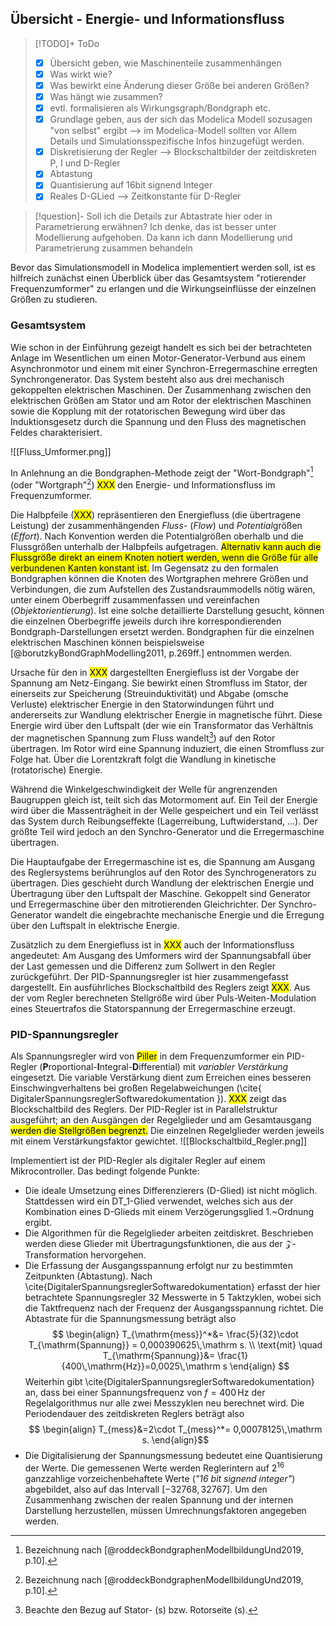 ## Übersicht - Energie- und Informationsfluss
> [!TODO]+ ToDo
> - [x] Übersicht geben, wie Maschinenteile zusammenhängen
> - [x] Was wirkt wie? 
> - [x] Was bewirkt eine Änderung dieser Größe bei anderen Größen? 
> - [x] Was hängt wie zusammen?
> - [x] evtl. formalisieren als Wirkungsgraph/Bondgraph etc.
> - [x] Grundlage geben, aus der sich das Modelica Modell sozusagen "von selbst" ergibt --> im Modelica-Modell sollten vor Allem Details und Simulationsspezifische Infos hinzugefügt werden. 
> - [x] Diskretisierung der Regler --> Blockschaltbilder der zeitdiskreten P, I und D-Regler
> - [x] Abtastung
> - [x] Quantisierung auf 16bit signend Integer
> - [x] Reales D-GLied --> Zeitkonstante für D-Regler

> [!question]- Soll ich die Details zur Abtastrate hier oder in Parametrierung erwähnen?
> Ich denke, das ist besser unter Modellierung aufgehoben. Da kann ich dann Modellierung und Parametrierung zusammen behandeln

Bevor das Simulationsmodell in Modelica implementiert werden soll, ist es hilfreich zunächst einen Überblick über das Gesamtsystem "rotierender Frequenzumformer" zu erlangen und die Wirkungseinflüsse der einzelnen Größen zu studieren.

### Gesamtsystem
Wie schon in der Einführung gezeigt handelt es sich bei der betrachteten Anlage im Wesentlichen um einen Motor-Generator-Verbund aus einem Asynchronmotor und einem mit einer Synchron-Erregermaschine erregten Synchrongenerator. Das System besteht also aus drei mechanisch gekoppelten elektrischen Maschinen. Der Zusammenhang zwischen den elektrischen Größen am Stator und am Rotor der elektrischen Maschinen sowie die Kopplung mit der rotatorischen Bewegung wird über das Induktionsgesetz durch die Spannung und den Fluss des magnetischen Feldes charakterisiert. 

![[Fluss_Umformer.png]]

In Anlehnung an die Bondgraphen-Methode zeigt der "Wort-Bondgraph"[^1] (oder "Wortgraph"[^1]) <mark>XXX</mark> den Energie- und Informationsfluss im Frequenzumformer. 

Die Halbpfeile (<mark>XXX</mark>) repräsentieren den Energiefluss (die übertragene Leistung) der zusammenhängenden *Fluss-* (*Flow*) und *Potential*größen (*Effort*). Nach Konvention werden die Potentialgrößen oberhalb und die Flussgrößen unterhalb der Halbpfeils aufgetragen. <mark>Alternativ kann auch die Flussgröße direkt an einem Knoten notiert werden, wenn die Größe für alle verbundenen Kanten konstant ist.</mark> Im Gegensatz zu den formalen Bondgraphen können die Knoten des Wortgraphen mehrere Größen und Verbindungen, die zum Aufstellen des Zustandsraummodells nötig wären, unter einem  Oberbegriff zusammenfassen und vereinfachen (*Objektorientierung*). Ist eine solche detaillierte Darstellung gesucht, können die einzelnen Oberbegriffe jeweils durch ihre korrespondierenden Bondgraph-Darstellungen ersetzt werden. Bondgraphen für die einzelnen elektrischen Maschinen können beispielsweise [@borutzkyBondGraphModelling2011, p.269ff.] entnommen werden. 

Ursache für den in <mark>XXX</mark> dargestellten Energiefluss ist der Vorgabe der Spannung am Netz-Eingang. Sie bewirkt einen Stromfluss im Stator, der einerseits zur Speicherung (Streuinduktivität) und Abgabe (omsche Verluste) elektrischer Energie in den Statorwindungen führt und andererseits zur Wandlung elektrischer Energie in magnetische führt. Diese Energie wird über den Luftspalt (der wie ein Transformator das Verhältnis der magnetischen Spannung zum Fluss wandelt[^2]) auf den Rotor übertragen. Im Rotor wird eine Spannung induziert, die einen Stromfluss zur Folge hat. Über die Lorentzkraft folgt die Wandlung in kinetische (rotatorische) Energie. 

Während die Winkelgeschwindigkeit der Welle für angrenzenden Baugruppen gleich ist, teilt sich das Motormoment auf. Ein Teil der Energie wird über die Massenträgheit in der Welle gespeichert und ein Teil verlässt das System durch Reibungseffekte (Lagerreibung, Luftwiderstand, ...). Der größte Teil wird jedoch an den Synchro-Generator und die Erregermaschine übertragen. 

Die Hauptaufgabe der Erregermaschine ist es, die Spannung am Ausgang des Reglersystems berührunglos auf den Rotor des Synchrogenerators zu übertragen. Dies geschieht durch Wandlung der elektrischen Energie und Übertragung über den Luftspalt der Maschine. Gekoppelt sind Generator und Erregermaschine über den mitrotierenden Gleichrichter. Der Synchro-Generator wandelt die eingebrachte mechanische Energie und die Erregung über den Luftspalt in elektrische Energie.

Zusätzlich zu dem Energiefluss ist in <mark>XXX</mark> auch der Informationsfluss angedeutet: Am Ausgang des Umformers wird der Spannungsabfall über der Last gemessen und die Differenz zum Sollwert in den Regler zurückgeführt. Der PID-Spannungsregler ist hier zusammengefasst dargestellt. Ein ausführliches Blockschaltbild des Reglers zeigt <mark>XXX</mark>. Aus der vom Regler berechneten Stellgröße wird über Puls-Weiten-Modulation eines Steuertrafos die Statorspannung der Erregermaschine erzeugt.


[^1]: Bezeichnung nach [@roddeckBondgraphenModellbildungUnd2019, p.10].
[^2]: Beachte den Bezug auf Stator- (s) bzw. Rotorseite (s).

### PID-Spannungsregler
Als Spannungsregler wird von <mark>Piller</mark> in dem Frequenzumformer ein PID-Regler (**P**roportional-**I**ntegral-**D**ifferential) mit *variabler Verstärkung* eingesetzt. Die variable Verstärkung dient zum Erreichen eines besseren Einschwingverhaltens bei großen Regelabweichungen (\cite{ DigitalerSpannungsreglerSoftwaredokumentation }). <mark>XXX</mark> zeigt das Blockschaltbild des Reglers. Der PID-Regler ist in Parallelstruktur ausgeführt; an den Ausgängen der Regelglieder und am Gesamtausgang <mark>werden die Stellgrößen begrenzt.</mark> Die einzelnen Regelglieder werden jeweils mit einem Verstärkungsfaktor gewichtet.
![[Blockschaltbild_Regler.png]]

Implementiert ist der PID-Regler als digitaler Regler auf einem Mikrocontroller. Das bedingt folgende Punkte:

- Die ideale Umsetzung eines Differenzierers (D-Glied) ist nicht möglich. Stattdessen wird ein DT_1-Glied verwendet, welches sich aus der Kombination eines D-Glieds mit einem Verzögerungsglied 1.~Ordnung ergibt. 
- Die Algorithmen für die Regelglieder arbeiten zeitdiskret. Beschrieben werden diese Glieder mit Übertragungsfunktionen, die aus der $\mathcal{Z}$-Transformation hervorgehen.
- Die Erfassung der Ausgangsspannung erfolgt nur zu bestimmten Zeitpunkten (Abtastung). Nach \cite{DigitalerSpannungsreglerSoftwaredokumentation} erfasst der hier betrachtete Spannungsregler 32 Messwerte in 5 Taktzyklen, wobei sich die Taktfrequenz nach der Frequenz der Ausgangsspannung richtet. Die Abtastrate für die Spannungsmessung beträgt also $$
  \begin{align}
  T_{\mathrm{mess}}^*&= \frac{5}{32}\cdot T_{\mathrm{Spannung}} = 0,000390625\,\mathrm s. \\
  \text{mit} \quad
  T_{\mathrm{Spannung}}&= \frac{1}{400\,\mathrm{Hz}}=0,0025\,\mathrm s
  \end{align}
  $$Weiterhin gibt \cite{DigitalerSpannungsreglerSoftwaredokumentation} an, dass bei einer Spannungsfrequenz von $f=400\,\mathrm{Hz}$ der Regelalgorithmus nur alle zwei Messzyklen neu berechnet wird. Die Periodendauer des zeitdiskreten Reglers beträgt also$$
  \begin{align}
  T_{mess}&=2\cdot T_{mess}^*= 0,00078125\,\mathrm s.
  \end{align}$$
- Die Digitalisierung der Spannungsmessung bedeutet eine Quantisierung der Werte. Die gemessenen Werte werden Reglerintern auf $2^{16}$ ganzzahlige vorzeichenbehaftete Werte (*"16 bit signend integer"*) abgebildet, also auf das Intervall $[-32768,32767]$. Um den Zusammenhang zwischen der realen Spannung und der internen Darstellung herzustellen, müssen Umrechnungsfaktoren angegeben werden.

